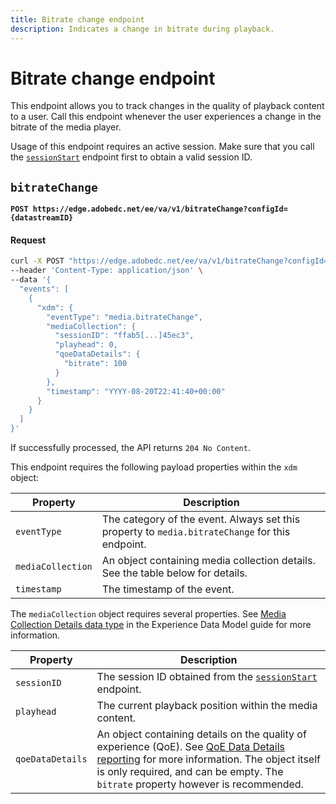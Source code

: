 ```yaml
---
title: Bitrate change endpoint
description: Indicates a change in bitrate during playback.
---
```

# Bitrate change endpoint

This endpoint allows you to track changes in the quality of playback content to a user. Call this endpoint whenever the user experiences a change in the bitrate of the media player.

Usage of this endpoint requires an active session. Make sure that you call the [`sessionStart`](sessions.md#sessionstart) endpoint first to obtain a valid session ID.

## `bitrateChange`

**`POST https://edge.adobedc.net/ee/va/v1/bitrateChange?configId={datastreamID}`**

<CodeBlock slots="heading, code" repeat="1" languages="CURL"/>

#### Request

```sh
curl -X POST "https://edge.adobedc.net/ee/va/v1/bitrateChange?configId={datastreamID}" \
--header 'Content-Type: application/json' \
--data '{
  "events": [
    {
      "xdm": {
        "eventType": "media.bitrateChange",
        "mediaCollection": {
          "sessionID": "ffab5[...]45ec3",
          "playhead": 0,
          "qoeDataDetails": {
            "bitrate": 100
          }
        },
        "timestamp": "YYYY-08-20T22:41:40+00:00"
      }
    }
  ]
}'
```

If successfully processed, the API returns `204 No Content`.

This endpoint requires the following payload properties within the `xdm` object:

| Property | Description |
| --- | --- |
| `eventType` | The category of the event. Always set this property to `media.bitrateChange` for this endpoint. |
| `mediaCollection` | An object containing media collection details. See the table below for details. |
| `timestamp` | The timestamp of the event. |

The `mediaCollection` object requires several properties. See [Media Collection Details data type](https://experienceleague.adobe.com/en/docs/experience-platform/xdm/data-types/media-collection-details) in the Experience Data Model guide for more information.

| Property | Description |
| --- | --- |
| `sessionID` | The session ID obtained from the [`sessionStart`](sessions.md#sessionstart) endpoint. |
| `playhead` | The current playback position within the media content. |
| `qoeDataDetails` | An object containing details on the quality of experience (QoE). See [QoE Data Details reporting](https://experienceleague.adobe.com/en/docs/experience-platform/xdm/data-types/qoe-data-details-reporting) for more information. The object itself is only required, and can be empty. The `bitrate` property however is recommended. |

